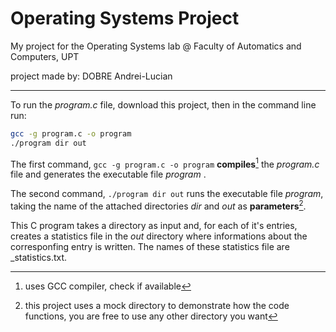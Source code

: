 # Operating Systems Project
My project for the Operating Systems lab @ Faculty of Automatics and Computers, UPT

project made by: DOBRE Andrei-Lucian

---

To run the *program.c* file, download this project, then in the command line run:

```bash
gcc -g program.c -o program
./program dir out
```
The first command, `gcc -g program.c -o program` **compiles**[^1] the *program.c* file and generates the executable file *program* .

The second command, `./program dir out` runs the executable file *program*, taking the name of the attached directories *dir* and *out* as **parameters**[^2].

This C program takes a directory as input and, for each of it's entries, creates a statistics file in the *out* directory where informations about the corresponfing entry is written. The names of these statistics file are <name of the entry>_statistics.txt.

[^1]: uses GCC compiler, check if available
[^2]: this project uses a mock directory to demonstrate how the code functions, you are free to use any other directory you want
